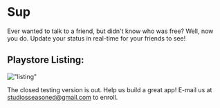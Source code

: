 # Sup
Ever wanted to talk to a friend, but didn't know who was free?
Well, now you do.
Update your status in real-time for your friends to see!

## Playstore Listing:
!["listing"](Tanmay-Johri/Sup/Media/sup_listing.jpg)

The closed testing version is out. Help us build a great app!
E-mail us at studiosseasoned@gmail.com to enroll.

